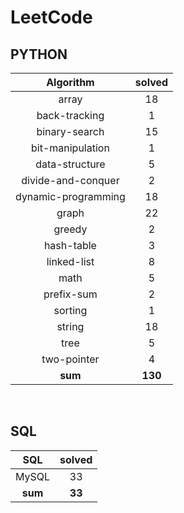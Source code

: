 # LeetCode
## PYTHON
|    Algorithm    | solved |
| :-------------: | :----: |
|array|18|
|back-tracking|1|
|binary-search|15|
|bit-manipulation|1|
|data-structure|5|
|divide-and-conquer|2|
|dynamic-programming|18|
|graph|22|
|greedy|2|
|hash-table|3|
|linked-list|8|
|math|5|
|prefix-sum|2|
|sorting|1|
|string|18|
|tree|5|
|two-pointer|4|
| **sum** | **130**|

<br>

 ## SQL
|    SQL    | solved |
| :-------------: | :----: |
|    MySQL    |33|
| **sum** | **33**|

